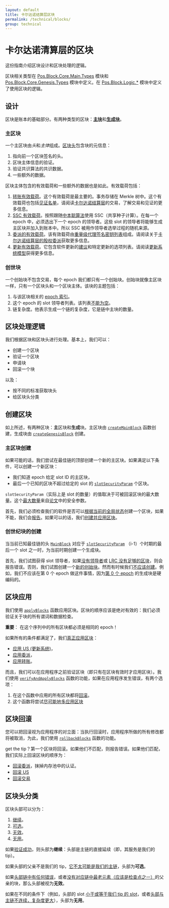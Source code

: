 ```yaml
---
layout: default
title: 卡尔达诺结算层区块
permalink: /technical/blocks/
group: technical
---
```


<!-- Reviewed at ac0126b2753f1f5ca6fbfb555783fbeb1aa141bd -->

# 卡尔达诺清算层的区块

这份指南介绍区块设计和区块处理的逻辑。

区块相关类型在 [Pos.Block.Core.Main.Types](https://github.com/input-output-hk/cardano-sl/blob/11fdc35884368ba61ec32e3277c037e20dc1c266/src/Pos/Block/Core/Main/Types.hs) 模块和 [Pos.Block.Core.Genesis.Types](https://github.com/input-output-hk/cardano-sl/blob/11fdc35884368ba61ec32e3277c037e20dc1c266/src/Pos/Block/Core/Genesis/Types.hs) 模块中定义。在
[Pos.Block.Logic.\*](https://github.com/input-output-hk/cardano-sl/tree/11fdc35884368ba61ec32e3277c037e20dc1c266/src/Pos/Block/Logic) 模块中定义了使用区块的逻辑。

## 设计

区块是账本的基础部分。有两种类型的区块：[**主块**](https://github.com/input-output-hk/cardano-sl/blob/11fdc35884368ba61ec32e3277c037e20dc1c266/src/Pos/Block/Core/Main/Types.hs#L110)和[**生成块**](https://github.com/input-output-hk/cardano-sl/blob/11fdc35884368ba61ec32e3277c037e20dc1c266/src/Pos/Block/Core/Genesis/Types.hs#L66)。

### 主区块

一个主区块由*头*和*主体*组成。[区块头](https://github.com/input-output-hk/cardano-sl/blob/11fdc35884368ba61ec32e3277c037e20dc1c266/core/Pos/Core/Block.hs#L99)包含块的元信息：

1. 指向前一个区块签名的头。
2. 区块主体信息的验证。
3. 验证共识算法的共识数据。
4. 一些额外的数据。

区块主体包含的有效载荷和一些额外的数据也是如此。有效载荷包括：

1. [转账有效载荷](https://github.com/input-output-hk/cardano-sl/blob/11fdc35884368ba61ec32e3277c037e20dc1c266/src/Pos/Block/Core/Main/Chain.hs#L66)。这个有效载荷是最主要的。事务存储在 Merkle 树中。这个有效载荷也包括[见证名单](https://github.com/input-output-hk/cardano-sl/blob/11fdc35884368ba61ec32e3277c037e20dc1c266/src/Pos/Txp/Core/Types.hs#L283)，请阅读[卡尔达诺结算层](/cardano/transactions/)的交易，了解交易和见证的更多信息。
2. [SSC 有效载荷](https://github.com/input-output-hk/cardano-sl/blob/11fdc35884368ba61ec32e3277c037e20dc1c266/src/Pos/Block/Core/Main/Chain.hs#L68)。按照跟随[中本聪算法](/cardano/proof-of-stake/#follow-the-satoshi)使用 SSC（共享种子计算）。在每一个 epoch 中，必须选出下一个 epoch 的领导者。这些 slot 的领导者将能够生成主区块并加入到账本中。所以 SSC 被用作领导者选举过程的随机来源。
3. [委派的有效载荷](https://github.com/input-output-hk/cardano-sl/blob/11fdc35884368ba61ec32e3277c037e20dc1c266/src/Pos/Block/Core/Main/Chain.hs#L70)。该有效载荷由[重量级代理签名密钥列表](https://github.com/input-output-hk/cardano-sl/blob/11fdc35884368ba61ec32e3277c037e20dc1c266/src/Pos/Delegation/Types.hs#L49)组成。请阅读关于[卡尔达诺结算层的股权委派](/technical/delegation/)获取更多信息。
4. [更新有效载荷](https://github.com/input-output-hk/cardano-sl/blob/11fdc35884368ba61ec32e3277c037e20dc1c266/src/Pos/Block/Core/Main/Chain.hs#L72)。它包含软件更新的[建议](https://github.com/input-output-hk/cardano-sl/blob/732a2c765a417ba0a5010df81061c4473f80a0dc/update/Pos/Update/Core/Types.hs#L300)和特定更新的选项列表。请阅读[更新系统模型](/cardano/update-mechanism/)获得更多信息。

### 创世块

一个创始块不包含交易，每个 epoch 我们都只有一个创始块。创始块就像主区块一样，只有一个区块头和一个区块主体。该块的主题包括：

1. 与该区块相关的 [epoch 索引](https://github.com/input-output-hk/cardano-sl/blob/11fdc35884368ba61ec32e3277c037e20dc1c266/src/Pos/Block/Core/Genesis/Chain.hs#L33)。
2. 这个 epoch 的 slot 领导者列表。该列表[不能为空](https://github.com/input-output-hk/cardano-sl/blob/b4b2c282b0e2a2e4415163e70dcb559396a2237c/core/Pos/Core/Types.hs#L272)。
3. 链复杂度。他表示生成一个链的复杂度，它是链中主块的数量。


## 区块处理逻辑

我们根据区块和区块头进行处理。基本上，我们可以：

* 创建一个区块
* 验证一个区块
* 申请块
* 回滚一个块

以及：

* 按不同的标准获取块头
* 给区块头分类


## 创建区块

如上所述，有两种区块：**主**区块和**生成**块。主区块由 [`createMainBlock`](https://github.com/input-output-hk/cardano-sl/blob/11fdc35884368ba61ec32e3277c037e20dc1c266/src/Pos/Block/Logic/Creation.hs#L156) 函数创建，生成块由 [`createGenesisBlock`](https://github.com/input-output-hk/cardano-sl/blob/11fdc35884368ba61ec32e3277c037e20dc1c266/src/Pos/Block/Logic/Creation.hs#L92) 创建。

### 主区块创建

如果可能的话，我们尝试在最佳链的顶部创建一个新的主区块。如果满足以下条件，可以创建一个新区块：

- 我们知道 epoch 给定 slot ID 的主区块，
- 最后一个已知的区块不超过给定的 slot 的 [`slotSecurityParam`](https://github.com/input-output-hk/cardano-sl/blob/f571087e5b5af339767198141981c850227ca99c/core/Pos/Core/Constants.hs#L86) 个区块。

`slotSecurityParam`（实际上是 slot 的数量）的值取决于可被回滚区块的最大数量。这个[最大数量](https://github.com/input-output-hk/cardano-sl/blob/11fdc35884368ba61ec32e3277c037e20dc1c266/core/Pos/Core/Constants.hs#L81)来自[论文](/glossary/#paper)中的安全参数。


首先，我们必须检查我们的软件是否可以[根据当前的全局状态](https://github.com/input-output-hk/cardano-sl/blob/11fdc35884368ba61ec32e3277c037e20dc1c266/src/Pos/Update/Logic/Global.hs#L139)创建一个区块，如果不能，我们会[报告](https://github.com/input-output-hk/cardano-sl/blob/11fdc35884368ba61ec32e3277c037e20dc1c266/src/Pos/Block/Logic/Creation.hs#L172)。如果可以的话，我们[创建并应用区块](https://github.com/input-output-hk/cardano-sl/blob/11fdc35884368ba61ec32e3277c037e20dc1c266/src/Pos/Block/Logic/Creation.hs#L206)。

### 创世纪块的创建

当当前已知最佳链的头 [`MainBlock`](https://github.com/input-output-hk/cardano-sl/blob/11fdc35884368ba61ec32e3277c037e20dc1c266/src/Pos/Block/Core/Main/Types.hs#L112)  对应于 [`slotSecurityParam`](https://github.com/input-output-hk/cardano-sl/blob/11fdc35884368ba61ec32e3277c037e20dc1c266/core/Pos/Core/Constants.hs#L81) （i-1）个时期的最后一个 slot 之一时，为当前时期创建一个生成块。

首先，我们试图获得 slot 领导者，如果[没有领导者](https://github.com/input-output-hk/cardano-sl/blob/11fdc35884368ba61ec32e3277c037e20dc1c266/src/Pos/Block/Logic/Creation.hs#L99)或 [LRC 没有足够的区块](https://github.com/input-output-hk/cardano-sl/blob/11fdc35884368ba61ec32e3277c037e20dc1c266/src/Pos/Block/Logic/Creation.hs#L102)，则会报告错误。否则，我们试图创建一个[新的创始块](https://github.com/input-output-hk/cardano-sl/blob/11fdc35884368ba61ec32e3277c037e20dc1c266/src/Pos/Block/Logic/Creation.hs#L115)。然而有时候我们[不应该创建](https://github.com/input-output-hk/cardano-sl/blob/11fdc35884368ba61ec32e3277c037e20dc1c266/src/Pos/Block/Logic/Creation.hs#L106)。例如，我们不应该在第 0 个 epoch 做这件事情，因为[第 0 个 epoch](https://github.com/input-output-hk/cardano-sl/blob/11fdc35884368ba61ec32e3277c037e20dc1c266/src/Pos/Block/Logic/Creation.hs#L108) 的生成块是硬编码的。


## 区块应用

我们使用 [`applyBlocks`](https://github.com/input-output-hk/cardano-sl/blob/09e4fcf8a7f1a5a587d0241aa93f23e2d72c7c70/src/Pos/Block/Logic/VAR.hs#L182) 函数应用区块。区块的顺序应该是绝对有效的：我们必须验证关于块的所有谓词和数据检查。

**重要**： 在这个序列中的所有区块都必须是相同的 epoch！

如果所有的条件都满足了，我们[真正应用区块](https://github.com/input-output-hk/cardano-sl/blob/09e4fcf8a7f1a5a587d0241aa93f23e2d72c7c70/src/Pos/Block/Logic/Internal.hs#L107)：

- [应用 US (更新系统)](https://github.com/input-output-hk/cardano-sl/blob/09e4fcf8a7f1a5a587d0241aa93f23e2d72c7c70/src/Pos/Block/Logic/Internal.hs#L141)，
- [应用委派](https://github.com/input-output-hk/cardano-sl/blob/09e4fcf8a7f1a5a587d0241aa93f23e2d72c7c70/src/Pos/Block/Logic/Internal.hs#L142)，
- [应用转账](https://github.com/input-output-hk/cardano-sl/blob/09e4fcf8a7f1a5a587d0241aa93f23e2d72c7c70/src/Pos/Block/Logic/Internal.hs#L143)。

而且，我们可以在应用程序之前验证区块（即只有在区块有效时才应用区块）。我们使用 [`verifyAndApplyBlocks`](https://github.com/input-output-hk/cardano-sl/blob/11fdc35884368ba61ec32e3277c037e20dc1c266/src/Pos/Block/Logic/VAR.hs#L99) 函数的功能，如果在应用程序发生错误，有两个选项：

1. 在这个函数中应用的所有区块都将[回滚](https://github.com/input-output-hk/cardano-sl/blob/11fdc35884368ba61ec32e3277c037e20dc1c266/src/Pos/Block/Logic/VAR.hs#L137)。
2. 这个函数将尝试[尽可能地多应用区块](https://github.com/input-output-hk/cardano-sl/blob/11fdc35884368ba61ec32e3277c037e20dc1c266/src/Pos/Block/Logic/VAR.hs#L126)


## 区块回滚

您可以把回滚视为应用程序的对立面：当执行回滚时，应用程序所做的所有修改都将被取消，为此，我们使用 [`rollbackBlocks`](https://github.com/input-output-hk/cardano-sl/blob/11fdc35884368ba61ec32e3277c037e20dc1c266/src/Pos/Block/Logic/VAR.hs#L208) 函数的功能。

get the tip？第一个区块将回滚。如果他们不匹配，则报告错误。如果他们匹配，我们实际上回滚区块的顺序为：

- [回滚委派](https://github.com/input-output-hk/cardano-sl/blob/11fdc35884368ba61ec32e3277c037e20dc1c266/src/Pos/Block/Logic/Internal.hs#L173)，抹掉内存池中的认证。
- [回滚 US](https://github.com/input-output-hk/cardano-sl/blob/11fdc35884368ba61ec32e3277c037e20dc1c266/src/Pos/Block/Logic/Internal.hs#L174)
- [回滚交易](https://github.com/input-output-hk/cardano-sl/blob/11fdc35884368ba61ec32e3277c037e20dc1c266/src/Pos/Block/Logic/Internal.hs#L172)


## 区块头分类

区块头部可以分为：

1.  [继续](https://github.com/input-output-hk/cardano-sl/blob/11fdc35884368ba61ec32e3277c037e20dc1c266/src/Pos/Block/Logic/Header.hs#L51)。
2.  [可选](https://github.com/input-output-hk/cardano-sl/blob/11fdc35884368ba61ec32e3277c037e20dc1c266/src/Pos/Block/Logic/Header.hs#L54)。
3.  [无效](https://github.com/input-output-hk/cardano-sl/blob/11fdc35884368ba61ec32e3277c037e20dc1c266/src/Pos/Block/Logic/Header.hs#L59)。
4.  [无用](https://github.com/input-output-hk/cardano-sl/blob/11fdc35884368ba61ec32e3277c037e20dc1c266/src/Pos/Block/Logic/Header.hs#L57)。


如果[验证成功](https://github.com/input-output-hk/cardano-sl/blob/11fdc35884368ba61ec32e3277c037e20dc1c266/src/Pos/Block/Logic/Header.hs#L120)，则头部为**继续**：头部是主链的直接延续（即，其服务是我们的 tip）。

如果头部的父亲不是我们的 tip，[它不太可能是我们的主链](https://github.com/input-output-hk/cardano-sl/blob/11fdc35884368ba61ec32e3277c037e20dc1c266/src/Pos/Block/Logic/Header.hs#L124)，头部为**可选**。


如果[头部链中有任何错误](https://github.com/input-output-hk/cardano-sl/blob/11fdc35884368ba61ec32e3277c037e20dc1c266/src/Pos/Block/Logic/Header.hs#L170)，或者[没有对应链中最老元素（应该是检查点之一）](https://github.com/input-output-hk/cardano-sl/blob/11fdc35884368ba61ec32e3277c037e20dc1c266/src/Pos/Block/Logic/Header.hs#L172)的父亲的块，那么头部被视为**无效**。


如果在不同的条件下（例如，头部的 slot [小于或等于我们 tip 的 slot](https://github.com/input-output-hk/cardano-sl/blob/11fdc35884368ba61ec32e3277c037e20dc1c266/src/Pos/Block/Logic/Header.hs#L94)，或者[头部与主链不连续，复杂度更大](https://github.com/input-output-hk/cardano-sl/blob/11fdc35884368ba61ec32e3277c037e20dc1c266/src/Pos/Block/Logic/Header.hs#L129)），头部为**无用**。


